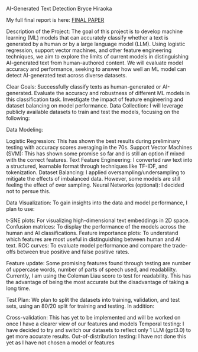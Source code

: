 AI-Generated Text Detection 
Bryce Hiraoka

My full final report is here: <a href="https://github.com/Bryce-Hiraoka/506_final/blob/main/NeurIPS_2023.pdf" target="_blank" rel="noopener noreferrer">FINAL PAPER</a> 


Description of the Project:
The goal of this project is to develop machine learning (ML) models that can accurately classify whether a text is generated by a human or by a large language model (LLM). Using logistic regression, support vector machines, and other feature engineering techniques, we aim to explore the limits of current models in distinguishing AI-generated text from human-authored content. We will evaluate model accuracy and performance, seeking to answer how well an ML model can detect AI-generated text across diverse datasets.

Clear Goals:
Successfully classify texts as human-generated or AI-generated.
Evaluate the accuracy and robustness of different ML models in this classification task.
Investigate the impact of feature engineering and dataset balancing on model performance.
Data Collection:
I will leverage publicly available datasets to train and test the models, focusing on the following:

Data Modeling:

Logistic Regression: This has shown the best results during preliminary testing with accuracy scores averaging in the 70s. 
Support Vector Machines (SVM): This has shown some promise so far and is still an option if mixed with the correct features.
Text Feature Engineering: I converted raw text into a structured, learnable format through techniques like TF-IDF, and tokenization.
Dataset Balancing: I applied oversampling/undersampling to mitigate the effects of imbalanced data. However, some models are still feeling the effect of over sampling.
Neural Networks (optional): I decided not to persue this.

Data Visualization:
To gain insights into the data and model performance, I plan to use:

t-SNE plots: For visualizing high-dimensional text embeddings in 2D space.
Confusion matrices: To display the performance of the models across the human and AI classifications.
Feature importance plots: To understand which features are most useful in distinguishing between human and AI text.
ROC curves: To evaluate model performance and compare the trade-offs between true positive and false positive rates.

Feature update:
Some promising features found through testing are number of uppercase words, number of parts of speech used, and readablilty. 
Currently, I am using the Coleman Liau score to test for readability. This has the advantage of being the most accurate but the disadvantage of taking a long time.


Test Plan:
We plan to split the datasets into training, validation, and test sets, using an 80/20 split for training and testing. In addition:

Cross-validation: This has yet to be implemented and will be worked on once I have a clearer view of our features and models
Temporal testing: I have decided to try and switch our datasets to reflect only 1 LLM (gpt3.0) to get more accurate results.
Out-of-distribution testing: I have not done this yet as I have not chosen a model or features
